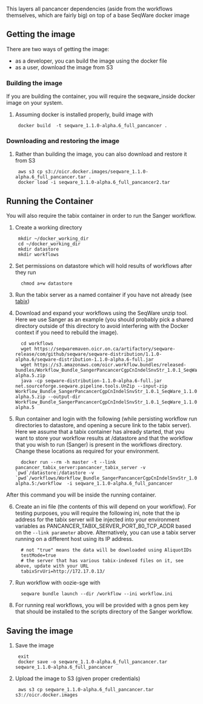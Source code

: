 This layers all pancancer dependencies (aside from the workflows themselves, which are fairly big)  on top of a base SeqWare docker image

## Getting the image

There are two ways of getting the image:
* as a developer, you can build the image using the docker file
* as a user, download the image from S3

### Building the image

If you are building the container, you will require the seqware\_inside docker image on your system. 

1. Assuming docker is installed properly, build image with 
 
        docker build  -t seqware_1.1.0-alpha.6_full_pancancer .

### Downloading and restoring the image

1. Rather than building the image, you can also download and restore it from S3 

        aws s3 cp s3://oicr.docker.images/seqware_1.1.0-alpha.6_full_pancancer.tar .
        docker load -i seqware_1.1.0-alpha.6_full_pancancer2.tar

## Running the Container

You will also require the tabix container in order to run the Sanger workflow. 

1. Create a working directory 

        mkdir ~/docker_working_dir
        cd ~/docker_working_dir 
        mkdir datastore
        mkdir workflows

2. Set permissions on datastore which will hold results of workflows after they run

         chmod a+w datastore

3. Run the tabix server as a named container if you have not already (see [tabix](../tabix)) 

4. Download and expand your workflows using the SeqWare unzip tool. Here we use Sanger as an example (you should probably pick a shared directory outside of this directory to avoid interfering with the Docker context if you need to rebuild the image). 

         cd workflows
         wget https://seqwaremaven.oicr.on.ca/artifactory/seqware-release/com/github/seqware/seqware-distribution/1.1.0-alpha.6/seqware-distribution-1.1.0-alpha.6-full.jar
         wget https://s3.amazonaws.com/oicr.workflow.bundles/released-bundles/Workflow_Bundle_SangerPancancerCgpCnIndelSnvStr_1.0.1_SeqWare_1.1.0-alpha.5.zip
         java -cp seqware-distribution-1.1.0-alpha.6-full.jar net.sourceforge.seqware.pipeline.tools.UnZip --input-zip Workflow_Bundle_SangerPancancerCgpCnIndelSnvStr_1.0.1_SeqWare_1.1.0-alpha.5.zip --output-dir  Workflow_Bundle_SangerPancancerCgpCnIndelSnvStr_1.0.1_SeqWare_1.1.0-alpha.5

5. Run container and login with the following (while persisting workflow run directories to datastore, and opening a secure link to the tabix server). Here we assume that a tabix container has already started, that you want to store your workflow results at /datastore and that the workflow that you wish to run (Sanger) is present in the workflows directory. Change these locations as required for your environment.  

         docker run --rm -h master -t --link pancancer_tabix_server:pancancer_tabix_server -v `pwd`/datastore:/datastore -v `pwd`/workflows/Workflow_Bundle_SangerPancancerCgpCnIndelSnvStr_1.0.1_SeqWare_1.1.0-alpha.5:/workflow  -i seqware_1.1.0-alpha.6_full_pancancer
        
After this command you will be inside the running container.

6. Create an ini file (the contents of this will depend on your workflow). For testing purposes, you will require the following ini, note that the ip address for the tabix server will be injected into your environment variables as PANCANCER\_TABIX\_SERVER\_PORT\_80\_TCP\_ADDR based on the `--link parameter` above. Alternatively, you can use a tabix server running on a different host using its IP address.

         # not "true" means the data will be downloaded using AliquotIDs
         testMode=true
         # the server that has various tabix-indexed files on it, see above, update with your URL
         tabixSrvUri=http://172.17.0.13/   

7. Run workflow with oozie-sge with 

         seqware bundle launch --dir /workflow --ini workflow.ini

8. For running real workflows, you will be provided with a gnos pem key that should be installed to the scripts directory of the Sanger workflow.

## Saving the image

1. Save the image

        exit
        docker save -o seqware_1.1.0-alpha.6_full_pancancer.tar seqware_1.1.0-alpha.6_full_pancancer

2. Upload the image to S3 (given proper credentials)

        aws s3 cp seqware_1.1.0-alpha.6_full_pancancer.tar s3://oicr.docker.images
